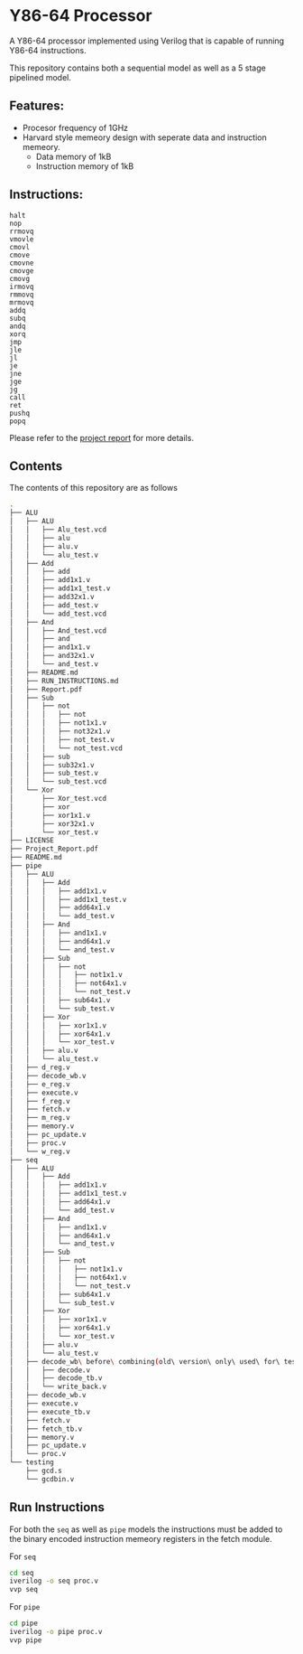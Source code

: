 # Y86-64 Processor

A Y86-64 processor implemented using Verilog that is capable of running Y86-64 instructions.

This repository contains both a sequential model as well as a 5 stage pipelined model.

## Features:
- Procesor frequency of 1GHz
- Harvard style memeory design with seperate data and instruction memeory.
  - Data memory of 1kB
  - Instruction memory of 1kB 


## Instructions:
```
halt 
nop
rrmovq
vmovle
cmovl
cmove
cmovne
cmovge
cmovg
irmovq
rmmovq
mrmovq
addq
subq
andq
xorq
jmp
jle
jl
je
jne
jge
jg
call 
ret
pushq
popq
```

Please refer to the [project report](https://github.com/adithyasunil26/Y86-64-Processor/blob/main/Project_Report.pdf) for more details.

## Contents
The contents of this repository are as follows
```bash
.
├── ALU
│   ├── ALU
│   │   ├── Alu_test.vcd
│   │   ├── alu
│   │   ├── alu.v
│   │   └── alu_test.v
│   ├── Add
│   │   ├── add
│   │   ├── add1x1.v
│   │   ├── add1x1_test.v
│   │   ├── add32x1.v
│   │   ├── add_test.v
│   │   └── add_test.vcd
│   ├── And
│   │   ├── And_test.vcd
│   │   ├── and
│   │   ├── and1x1.v
│   │   ├── and32x1.v
│   │   └── and_test.v
│   ├── README.md
│   ├── RUN_INSTRUCTIONS.md
│   ├── Report.pdf
│   ├── Sub
│   │   ├── not
│   │   │   ├── not
│   │   │   ├── not1x1.v
│   │   │   ├── not32x1.v
│   │   │   ├── not_test.v
│   │   │   └── not_test.vcd
│   │   ├── sub
│   │   ├── sub32x1.v
│   │   ├── sub_test.v
│   │   └── sub_test.vcd
│   └── Xor
│       ├── Xor_test.vcd
│       ├── xor
│       ├── xor1x1.v
│       ├── xor32x1.v
│       └── xor_test.v
├── LICENSE
├── Project_Report.pdf
├── README.md
├── pipe
│   ├── ALU
│   │   ├── Add
│   │   │   ├── add1x1.v
│   │   │   ├── add1x1_test.v
│   │   │   ├── add64x1.v
│   │   │   └── add_test.v
│   │   ├── And
│   │   │   ├── and1x1.v
│   │   │   ├── and64x1.v
│   │   │   └── and_test.v
│   │   ├── Sub
│   │   │   ├── not
│   │   │   │   ├── not1x1.v
│   │   │   │   ├── not64x1.v
│   │   │   │   └── not_test.v
│   │   │   ├── sub64x1.v
│   │   │   └── sub_test.v
│   │   ├── Xor
│   │   │   ├── xor1x1.v
│   │   │   ├── xor64x1.v
│   │   │   └── xor_test.v
│   │   ├── alu.v
│   │   └── alu_test.v
│   ├── d_reg.v
│   ├── decode_wb.v
│   ├── e_reg.v
│   ├── execute.v
│   ├── f_reg.v
│   ├── fetch.v
│   ├── m_reg.v
│   ├── memory.v
│   ├── pc_update.v
│   ├── proc.v
│   └── w_reg.v
├── seq
│   ├── ALU
│   │   ├── Add
│   │   │   ├── add1x1.v
│   │   │   ├── add1x1_test.v
│   │   │   ├── add64x1.v
│   │   │   └── add_test.v
│   │   ├── And
│   │   │   ├── and1x1.v
│   │   │   ├── and64x1.v
│   │   │   └── and_test.v
│   │   ├── Sub
│   │   │   ├── not
│   │   │   │   ├── not1x1.v
│   │   │   │   ├── not64x1.v
│   │   │   │   └── not_test.v
│   │   │   ├── sub64x1.v
│   │   │   └── sub_test.v
│   │   ├── Xor
│   │   │   ├── xor1x1.v
│   │   │   ├── xor64x1.v
│   │   │   └── xor_test.v
│   │   ├── alu.v
│   │   └── alu_test.v
│   ├── decode_wb\ before\ combining(old\ version\ only\ used\ for\ testing)
│   │   ├── decode.v
│   │   ├── decode_tb.v
│   │   └── write_back.v
│   ├── decode_wb.v
│   ├── execute.v
│   ├── execute_tb.v
│   ├── fetch.v
│   ├── fetch_tb.v
│   ├── memory.v
│   ├── pc_update.v
│   └── proc.v
└── testing
    ├── gcd.s
    └── gcdbin.v
```

## Run Instructions
For both the `seq` as well as `pipe` models the instructions must be added to the binary encoded instruction memeory registers in the fetch module.

For `seq`
```bash
cd seq
iverilog -o seq proc.v
vvp seq
```

For `pipe`
```bash
cd pipe
iverilog -o pipe proc.v
vvp pipe
```